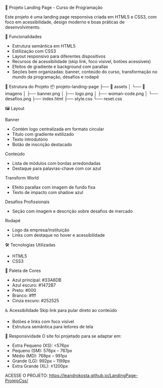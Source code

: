 🚀 Projeto Landing Page - Curso de Programação

Este projeto é uma landing page responsiva criada em HTML5 e CSS3, com foco em acessibilidade, design moderno e boas práticas de desenvolvimento.

📌 Funcionalidades
- Estrutura semântica em HTML5
- Estilização com CSS3
- Layout responsivo para diferentes dispositivos
- Recursos de acessibilidade (skip link, foco visível, botões acessíveis)
- Efeitos de gradiente e background com parallax
- Seções bem organizadas: banner, conteúdo do curso, transformação no mundo da programação, desafios e rodapé

📂 Estrutura do Projeto
📦 projeto-landing-page
├── 📁 assets
│   └── 📁 imagens
│       ├── banner.png
│       ├── logo.png
│       ├── woman-code.png
│       └── desafios.png
├── index.html
├── style.css
└── reset.css

🖼️ Layout

Banner
- Contém logo centralizada em formato circular
- Título com gradiente estilizado
- Texto introdutório
- Botão de inscrição destacado

Conteúdo
- Lista de módulos com bordas arredondadas
- Destaque para palavras-chave com cor azul

Transform World
- Efeito parallax com imagem de fundo fixa
- Texto de impacto com shadow azul

Desafios Profissionais
- Seção com imagem e descrição sobre desafios de mercado

Rodapé
- Logo da empresa/instituição
- Links com destaque no hover e acessibilidade

🛠️ Tecnologias Utilizadas
- HTML5
- CSS3

🎨 Paleta de Cores
- Azul principal: #33A8DB
- Azul escuro: #1472B7
- Preto: #000
- Branco: #fff
- Cinza escuro: #252525

♿ Acessibilidade
Skip link para pular direto ao conteúdo
- Botões e links com foco visível
- Estrutura semântica para leitores de tela

📱 Responsividade
O site foi projetado para se adaptar em:
- Extra Pequeno (XS): <576px
- Pequeno (SM): 576px – 767px
- Médio (MD): 768px – 991px
- Grande (LG): 992px – 1199px
- Extra Grande (XL): ≥1200px

ACESSE O PROJETO: https://leandrokosta.github.io/LandingPage-ProjejoCss/
